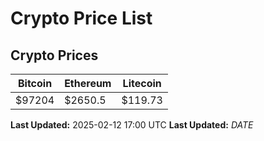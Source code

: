 # Crypto Price List

## Crypto Prices
| Bitcoin | Ethereum | Litecoin |
| ------- | -------- | -------- |
| $97204 | $2650.5 | $119.73 |
**Last Updated:** 2025-02-12 17:00 UTC
**Last Updated:** $DATE$
